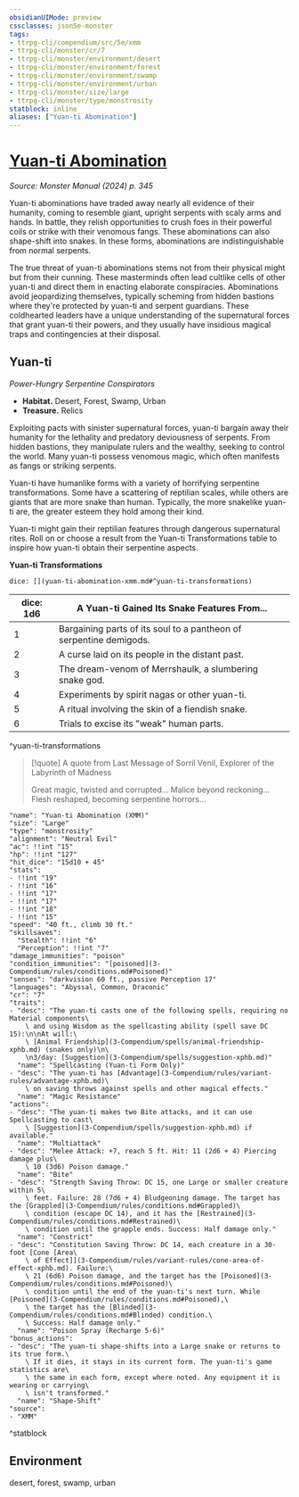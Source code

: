 ```yaml
---
obsidianUIMode: preview
cssclasses: json5e-monster
tags:
- ttrpg-cli/compendium/src/5e/xmm
- ttrpg-cli/monster/cr/7
- ttrpg-cli/monster/environment/desert
- ttrpg-cli/monster/environment/forest
- ttrpg-cli/monster/environment/swamp
- ttrpg-cli/monster/environment/urban
- ttrpg-cli/monster/size/large
- ttrpg-cli/monster/type/monstrosity
statblock: inline
aliases: ["Yuan-ti Abomination"]
---
```

# [Yuan-ti Abomination](3-Compendium\bestiary\monstrosity/yuan-ti-abomination-xmm.md)
*Source: Monster Manual (2024) p. 345*  

Yuan-ti abominations have traded away nearly all evidence of their humanity, coming to resemble giant, upright serpents with scaly arms and hands. In battle, they relish opportunities to crush foes in their powerful coils or strike with their venomous fangs. These abominations can also shape-shift into snakes. In these forms, abominations are indistinguishable from normal serpents.

The true threat of yuan-ti abominations stems not from their physical might but from their cunning. These masterminds often lead cultlike cells of other yuan-ti and direct them in enacting elaborate conspiracies. Abominations avoid jeopardizing themselves, typically scheming from hidden bastions where they're protected by yuan-ti and serpent guardians. These coldhearted leaders have a unique understanding of the supernatural forces that grant yuan-ti their powers, and they usually have insidious magical traps and contingencies at their disposal.

## Yuan-ti

*Power-Hungry Serpentine Conspirators*

- **Habitat.** Desert, Forest, Swamp, Urban  
- **Treasure.** Relics  

Exploiting pacts with sinister supernatural forces, yuan-ti bargain away their humanity for the lethality and predatory deviousness of serpents. From hidden bastions, they manipulate rulers and the wealthy, seeking to control the world. Many yuan-ti possess venomous magic, which often manifests as fangs or striking serpents.

Yuan-ti have humanlike forms with a variety of horrifying serpentine transformations. Some have a scattering of reptilian scales, while others are giants that are more snake than human. Typically, the more snakelike yuan-ti are, the greater esteem they hold among their kind.

Yuan-ti might gain their reptilian features through dangerous supernatural rites. Roll on or choose a result from the Yuan-ti Transformations table to inspire how yuan-ti obtain their serpentine aspects.

**Yuan-ti Transformations**

`dice: [](yuan-ti-abomination-xmm.md#^yuan-ti-transformations)`

| dice: 1d6 | A Yuan-ti Gained Its Snake Features From... |
|-----------|---------------------------------------------|
| 1 | Bargaining parts of its soul to a pantheon of serpentine demigods. |
| 2 | A curse laid on its people in the distant past. |
| 3 | The dream-venom of Merrshaulk, a slumbering snake god. |
| 4 | Experiments by spirit nagas or other yuan-ti. |
| 5 | A ritual involving the skin of a fiendish snake. |
| 6 | Trials to excise its "weak" human parts. |
^yuan-ti-transformations

> [!quote] A quote from Last Message of Sorril Venil, Explorer of the Labyrinth of Madness  
> 
> Great magic, twisted and corrupted... Malice beyond reckoning... Flesh reshaped, becoming serpentine horrors...


```statblock
"name": "Yuan-ti Abomination (XMM)"
"size": "Large"
"type": "monstrosity"
"alignment": "Neutral Evil"
"ac": !!int "15"
"hp": !!int "127"
"hit_dice": "15d10 + 45"
"stats":
- !!int "19"
- !!int "16"
- !!int "17"
- !!int "17"
- !!int "18"
- !!int "15"
"speed": "40 ft., climb 30 ft."
"skillsaves":
  "Stealth": !!int "6"
  "Perception": !!int "7"
"damage_immunities": "poison"
"condition_immunities": "[poisoned](3-Compendium/rules/conditions.md#Poisoned)"
"senses": "darkvision 60 ft., passive Perception 17"
"languages": "Abyssal, Common, Draconic"
"cr": "7"
"traits":
- "desc": "The yuan-ti casts one of the following spells, requiring no Material components\
    \ and using Wisdom as the spellcasting ability (spell save DC 15):\n\nAt will:\
    \ [Animal Friendship](3-Compendium/spells/animal-friendship-xphb.md) (snakes only)\n\
    \n3/day: [Suggestion](3-Compendium/spells/suggestion-xphb.md)"
  "name": "Spellcasting (Yuan-ti Form Only)"
- "desc": "The yuan-ti has [Advantage](3-Compendium/rules/variant-rules/advantage-xphb.md)\
    \ on saving throws against spells and other magical effects."
  "name": "Magic Resistance"
"actions":
- "desc": "The yuan-ti makes two Bite attacks, and it can use Spellcasting to cast\
    \ [Suggestion](3-Compendium/spells/suggestion-xphb.md) if available."
  "name": "Multiattack"
- "desc": "Melee Attack: +7, reach 5 ft. Hit: 11 (2d6 + 4) Piercing damage plus\
    \ 10 (3d6) Poison damage."
  "name": "Bite"
- "desc": "Strength Saving Throw: DC 15, one Large or smaller creature within 5\
    \ feet. Failure: 28 (7d6 + 4) Bludgeoning damage. The target has the [Grappled](3-Compendium/rules/conditions.md#Grappled)\
    \ condition (escape DC 14), and it has the [Restrained](3-Compendium/rules/conditions.md#Restrained)\
    \ condition until the grapple ends. Success: Half damage only."
  "name": "Constrict"
- "desc": "Constitution Saving Throw: DC 14, each creature in a 30-foot [Cone [Area\
    \ of Effect]](3-Compendium/rules/variant-rules/cone-area-of-effect-xphb.md). Failure:\
    \ 21 (6d6) Poison damage, and the target has the [Poisoned](3-Compendium/rules/conditions.md#Poisoned)\
    \ condition until the end of the yuan-ti's next turn. While [Poisoned](3-Compendium/rules/conditions.md#Poisoned),\
    \ the target has the [Blinded](3-Compendium/rules/conditions.md#Blinded) condition.\
    \ Success: Half damage only."
  "name": "Poison Spray (Recharge 5-6)"
"bonus_actions":
- "desc": "The yuan-ti shape-shifts into a Large snake or returns to its true form.\
    \ If it dies, it stays in its current form. The yuan-ti's game statistics are\
    \ the same in each form, except where noted. Any equipment it is wearing or carrying\
    \ isn't transformed."
  "name": "Shape-Shift"
"source":
- "XMM"
```
^statblock

## Environment

desert, forest, swamp, urban
